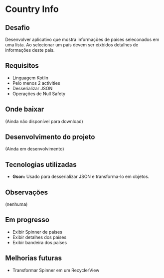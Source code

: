 # Country Info

## Desafio

Desenvolver aplicativo que mostra informações de países seleconados em uma lista. Ao selecionar um país devem ser eixbidos detalhes de informações deste país.

## Requisitos

- Linguagem Kotlin
- Pelo menos 2 activities
- Desserializar JSON
- Operações de Null Safety

## Onde baixar

(Ainda não disponível para download)

## Desenvolvimento do projeto

(Ainda em desenvolvimento)

## Tecnologias utilizadas

- **Gson:** Usado para desserializar JSON e transforma-lo em objetos.

## Observações
(nenhuma)

## Em progresso
- Exibir Spinner de países
- Exibir detalhes dos países
- Exibir bandeira dos países

## Melhorias futuras
- Transformar Spinner em um RecyclerView
